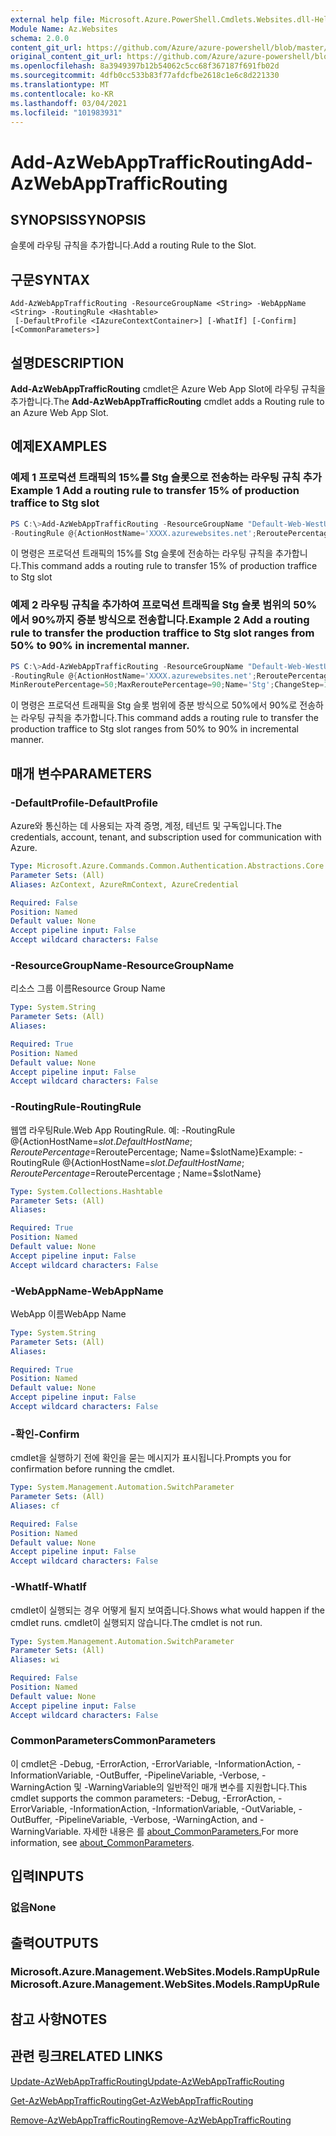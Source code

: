 ```yaml
---
external help file: Microsoft.Azure.PowerShell.Cmdlets.Websites.dll-Help.xml
Module Name: Az.Websites
schema: 2.0.0
content_git_url: https://github.com/Azure/azure-powershell/blob/master/src/Websites/Websites/help/Add-AzWebAppTrafficRouting.md
original_content_git_url: https://github.com/Azure/azure-powershell/blob/master/src/Websites/Websites/help/Add-AzWebAppTrafficRouting.md
ms.openlocfilehash: 8a3949397b12b54062c5cc68f367187f691fb02d
ms.sourcegitcommit: 4dfb0cc533b83f77afdcfbe2618c1e6c8d221330
ms.translationtype: MT
ms.contentlocale: ko-KR
ms.lasthandoff: 03/04/2021
ms.locfileid: "101983931"
---
```

# <span data-ttu-id="a5b5e-101">Add-AzWebAppTrafficRouting</span><span class="sxs-lookup"><span data-stu-id="a5b5e-101">Add-AzWebAppTrafficRouting</span></span>

## <span data-ttu-id="a5b5e-102">SYNOPSIS</span><span class="sxs-lookup"><span data-stu-id="a5b5e-102">SYNOPSIS</span></span>
<span data-ttu-id="a5b5e-103">슬롯에 라우팅 규칙을 추가합니다.</span><span class="sxs-lookup"><span data-stu-id="a5b5e-103">Add a routing Rule to the Slot.</span></span>

## <span data-ttu-id="a5b5e-104">구문</span><span class="sxs-lookup"><span data-stu-id="a5b5e-104">SYNTAX</span></span>

```
Add-AzWebAppTrafficRouting -ResourceGroupName <String> -WebAppName <String> -RoutingRule <Hashtable>
 [-DefaultProfile <IAzureContextContainer>] [-WhatIf] [-Confirm] [<CommonParameters>]
```

## <span data-ttu-id="a5b5e-105">설명</span><span class="sxs-lookup"><span data-stu-id="a5b5e-105">DESCRIPTION</span></span>
<span data-ttu-id="a5b5e-106">**Add-AzWebAppTrafficRouting** cmdlet은 Azure Web App Slot에 라우팅 규칙을 추가합니다.</span><span class="sxs-lookup"><span data-stu-id="a5b5e-106">The **Add-AzWebAppTrafficRouting** cmdlet adds a Routing rule to an Azure Web App Slot.</span></span>

## <span data-ttu-id="a5b5e-107">예제</span><span class="sxs-lookup"><span data-stu-id="a5b5e-107">EXAMPLES</span></span>

### <span data-ttu-id="a5b5e-108">예제 1 프로덕션 트래픽의 15%를 Stg 슬롯으로 전송하는 라우팅 규칙 추가</span><span class="sxs-lookup"><span data-stu-id="a5b5e-108">Example 1 Add a routing rule to transfer 15% of production traffice to  Stg slot</span></span>
```powershell
PS C:\>Add-AzWebAppTrafficRouting -ResourceGroupName "Default-Web-WestUS" -WebAppName "ContosoSite" 
-RoutingRule @{ActionHostName='XXXX.azurewebsites.net';ReroutePercentage=15;Name='Stg'}
```

<span data-ttu-id="a5b5e-109">이 명령은 프로덕션 트래픽의 15%를 Stg 슬롯에 전송하는 라우팅 규칙을 추가합니다.</span><span class="sxs-lookup"><span data-stu-id="a5b5e-109">This command adds a routing rule to transfer 15% of production traffice to  Stg slot</span></span>

### <span data-ttu-id="a5b5e-110">예제 2 라우팅 규칙을 추가하여 프로덕션 트래픽을 Stg 슬롯 범위의 50%에서 90%까지 증분 방식으로 전송합니다.</span><span class="sxs-lookup"><span data-stu-id="a5b5e-110">Example 2 Add a routing rule to transfer the production traffice to Stg slot ranges from 50% to 90% in incremental manner.</span></span>
```powershell
PS C:\>Add-AzWebAppTrafficRouting -ResourceGroupName "Default-Web-WestUS" -WebAppName "ContosoSite" 
-RoutingRule @{ActionHostName='XXXX.azurewebsites.net';ReroutePercentage=50;ChangeIntervalInMinutes=1;
MinReroutePercentage=50;MaxReroutePercentage=90;Name='Stg';ChangeStep=10}
```

<span data-ttu-id="a5b5e-111">이 명령은 프로덕션 트래픽을 Stg 슬롯 범위에 증분 방식으로 50%에서 90%로 전송하는 라우팅 규칙을 추가합니다.</span><span class="sxs-lookup"><span data-stu-id="a5b5e-111">This command adds a routing rule to transfer the production traffice to Stg slot ranges from 50% to 90% in incremental manner.</span></span>

## <span data-ttu-id="a5b5e-112">매개 변수</span><span class="sxs-lookup"><span data-stu-id="a5b5e-112">PARAMETERS</span></span>

### <span data-ttu-id="a5b5e-113">-DefaultProfile</span><span class="sxs-lookup"><span data-stu-id="a5b5e-113">-DefaultProfile</span></span>
<span data-ttu-id="a5b5e-114">Azure와 통신하는 데 사용되는 자격 증명, 계정, 테넌트 및 구독입니다.</span><span class="sxs-lookup"><span data-stu-id="a5b5e-114">The credentials, account, tenant, and subscription used for communication with Azure.</span></span>

```yaml
Type: Microsoft.Azure.Commands.Common.Authentication.Abstractions.Core.IAzureContextContainer
Parameter Sets: (All)
Aliases: AzContext, AzureRmContext, AzureCredential

Required: False
Position: Named
Default value: None
Accept pipeline input: False
Accept wildcard characters: False
```

### <span data-ttu-id="a5b5e-115">-ResourceGroupName</span><span class="sxs-lookup"><span data-stu-id="a5b5e-115">-ResourceGroupName</span></span>
<span data-ttu-id="a5b5e-116">리소스 그룹 이름</span><span class="sxs-lookup"><span data-stu-id="a5b5e-116">Resource Group Name</span></span>

```yaml
Type: System.String
Parameter Sets: (All)
Aliases:

Required: True
Position: Named
Default value: None
Accept pipeline input: False
Accept wildcard characters: False
```

### <span data-ttu-id="a5b5e-117">-RoutingRule</span><span class="sxs-lookup"><span data-stu-id="a5b5e-117">-RoutingRule</span></span>
<span data-ttu-id="a5b5e-118">웹앱 라우팅Rule.</span><span class="sxs-lookup"><span data-stu-id="a5b5e-118">Web App RoutingRule.</span></span>
<span data-ttu-id="a5b5e-119">예: -RoutingRule @{ActionHostName=$slot. DefaultHostName ; ReroutePercentage=$ReroutePercentage; Name=$slotName}</span><span class="sxs-lookup"><span data-stu-id="a5b5e-119">Example: -RoutingRule @{ActionHostName=$slot.DefaultHostName ; ReroutePercentage=$ReroutePercentage ; Name=$slotName}</span></span>

```yaml
Type: System.Collections.Hashtable
Parameter Sets: (All)
Aliases:

Required: True
Position: Named
Default value: None
Accept pipeline input: False
Accept wildcard characters: False
```

### <span data-ttu-id="a5b5e-120">-WebAppName</span><span class="sxs-lookup"><span data-stu-id="a5b5e-120">-WebAppName</span></span>
<span data-ttu-id="a5b5e-121">WebApp 이름</span><span class="sxs-lookup"><span data-stu-id="a5b5e-121">WebApp Name</span></span>

```yaml
Type: System.String
Parameter Sets: (All)
Aliases:

Required: True
Position: Named
Default value: None
Accept pipeline input: False
Accept wildcard characters: False
```

### <span data-ttu-id="a5b5e-122">-확인</span><span class="sxs-lookup"><span data-stu-id="a5b5e-122">-Confirm</span></span>
<span data-ttu-id="a5b5e-123">cmdlet을 실행하기 전에 확인을 묻는 메시지가 표시됩니다.</span><span class="sxs-lookup"><span data-stu-id="a5b5e-123">Prompts you for confirmation before running the cmdlet.</span></span>

```yaml
Type: System.Management.Automation.SwitchParameter
Parameter Sets: (All)
Aliases: cf

Required: False
Position: Named
Default value: None
Accept pipeline input: False
Accept wildcard characters: False
```

### <span data-ttu-id="a5b5e-124">-WhatIf</span><span class="sxs-lookup"><span data-stu-id="a5b5e-124">-WhatIf</span></span>
<span data-ttu-id="a5b5e-125">cmdlet이 실행되는 경우 어떻게 될지 보여줍니다.</span><span class="sxs-lookup"><span data-stu-id="a5b5e-125">Shows what would happen if the cmdlet runs.</span></span>
<span data-ttu-id="a5b5e-126">cmdlet이 실행되지 않습니다.</span><span class="sxs-lookup"><span data-stu-id="a5b5e-126">The cmdlet is not run.</span></span>

```yaml
Type: System.Management.Automation.SwitchParameter
Parameter Sets: (All)
Aliases: wi

Required: False
Position: Named
Default value: None
Accept pipeline input: False
Accept wildcard characters: False
```

### <span data-ttu-id="a5b5e-127">CommonParameters</span><span class="sxs-lookup"><span data-stu-id="a5b5e-127">CommonParameters</span></span>
<span data-ttu-id="a5b5e-128">이 cmdlet은 -Debug, -ErrorAction, -ErrorVariable, -InformationAction, -InformationVariable, -OutBuffer, -PipelineVariable, -Verbose, -WarningAction 및 -WarningVariable의 일반적인 매개 변수를 지원합니다.</span><span class="sxs-lookup"><span data-stu-id="a5b5e-128">This cmdlet supports the common parameters: -Debug, -ErrorAction, -ErrorVariable, -InformationAction, -InformationVariable, -OutVariable, -OutBuffer, -PipelineVariable, -Verbose, -WarningAction, and -WarningVariable.</span></span> <span data-ttu-id="a5b5e-129">자세한 내용은 를 [about_CommonParameters.](http://go.microsoft.com/fwlink/?LinkID=113216)</span><span class="sxs-lookup"><span data-stu-id="a5b5e-129">For more information, see [about_CommonParameters](http://go.microsoft.com/fwlink/?LinkID=113216).</span></span>

## <span data-ttu-id="a5b5e-130">입력</span><span class="sxs-lookup"><span data-stu-id="a5b5e-130">INPUTS</span></span>

### <span data-ttu-id="a5b5e-131">없음</span><span class="sxs-lookup"><span data-stu-id="a5b5e-131">None</span></span>

## <span data-ttu-id="a5b5e-132">출력</span><span class="sxs-lookup"><span data-stu-id="a5b5e-132">OUTPUTS</span></span>

### <span data-ttu-id="a5b5e-133">Microsoft.Azure.Management.WebSites.Models.RampUpRule</span><span class="sxs-lookup"><span data-stu-id="a5b5e-133">Microsoft.Azure.Management.WebSites.Models.RampUpRule</span></span>

## <span data-ttu-id="a5b5e-134">참고 사항</span><span class="sxs-lookup"><span data-stu-id="a5b5e-134">NOTES</span></span>

## <span data-ttu-id="a5b5e-135">관련 링크</span><span class="sxs-lookup"><span data-stu-id="a5b5e-135">RELATED LINKS</span></span>
[<span data-ttu-id="a5b5e-136">Update-AzWebAppTrafficRouting</span><span class="sxs-lookup"><span data-stu-id="a5b5e-136">Update-AzWebAppTrafficRouting</span></span>](./Update-AzWebAppTrafficRouting.md)

[<span data-ttu-id="a5b5e-137">Get-AzWebAppTrafficRouting</span><span class="sxs-lookup"><span data-stu-id="a5b5e-137">Get-AzWebAppTrafficRouting</span></span>](./Get-AzWebAppTrafficRouting.md)

[<span data-ttu-id="a5b5e-138">Remove-AzWebAppTrafficRouting</span><span class="sxs-lookup"><span data-stu-id="a5b5e-138">Remove-AzWebAppTrafficRouting</span></span>](./Remove-AzWebAppTrafficRouting.md)
